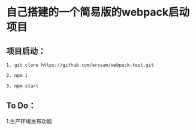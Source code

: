 # 自己搭建的一个简易版的webpack启动项目

## 项目启动：
```
1. git clone https://github.com/arssam/webpack-test.git

2. npm i

3. npm start
```

## To Do：
1.生产环境发布功能
